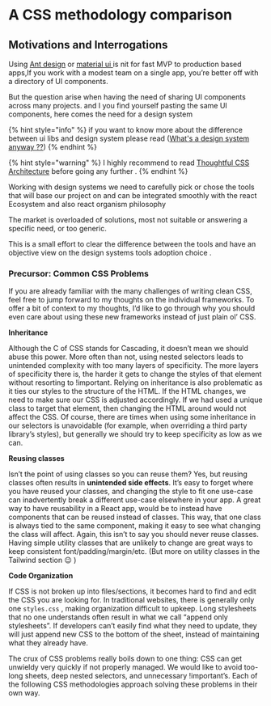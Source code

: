 # A CSS methodology comparison

## **Motivations and Interrogations**

Using [Ant design](https://ant.design) or [material ui ](https://mui.com)is nit for fast MVP to production based apps,If you work with a modest team on a single app, you’re better off with a directory of UI components.

But the question arise when having the need of sharing UI components across many projects. and I you find yourself pasting the same UI components, here comes the need for a design system

{% hint style="info" %}
if you want to know more about the difference between ui libs and design system please read ([What's a design system anyway ?​?](../../../design-system/whats-a-design-system-anyway.md))
{% endhint %}

{% hint style="warning" %}
I highly recommend to read  [Thoughtful CSS Architecture](https://sparkbox.com/foundry/thoughtful\_css\_architecture) before going any further .
{% endhint %}

Working with design systems we need to carefully pick or chose the tools that will base our project on and can be integrated smoothly with the react Ecosystem and also react organism philosophy&#x20;

The market is overloaded of solutions, most not suitable or answering a specific need, or too generic.

This is a small effort to clear the difference between the tools  and have an objective view on the design systems tools adoption choice .

### **Precursor: Common CSS Problems**

If you are already familiar with the many challenges of writing clean CSS, feel free to jump forward to my thoughts on the individual frameworks. To offer a bit of context to my thoughts, I’d like to go through why you should even care about using these new frameworks instead of just plain ol’ CSS.

**Inheritance**

Although the C of CSS stands for Cascading, it doesn’t mean we should abuse this power. More often than not, using nested selectors leads to unintended complexity with too many layers of specificity. The more layers of specificity there is, the harder it gets to change the styles of that element without resorting to !important. Relying on inheritance is also problematic as it ties our styles to the structure of the HTML. If the HTML changes, we need to make sure our CSS is adjusted accordingly. If we had used a unique class to target that element, then changing the HTML around would not affect the CSS. Of course, there are times when using some inheritance in our selectors is unavoidable (for example, when overriding a third party library’s styles), but generally we should try to keep specificity as low as we can.

**Reusing classes**

Isn’t the point of using classes so you can reuse them? Yes, but reusing classes often results in **unintended side effects**. It’s easy to forget where you have reused your classes, and changing the style to fit one use-case can inadvertently break a different use-case elsewhere in your app. A great way to have reusability in a React app, would be to instead have components that can be reused instead of classes. This way, that one class is always tied to the same component, making it easy to see what changing the class will affect. Again, this isn’t to say you should never reuse classes. Having simple utility classes that are unlikely to change are great ways to keep consistent font/padding/margin/etc. (But more on utility classes in the Tailwind section 😉 )

**Code Organization**

If CSS is not broken up into files/sections, it becomes hard to find and edit the CSS you are looking for. In traditional websites, there is generally only one `styles.css` , making organization difficult to upkeep. Long stylesheets that no one understands often result in what we call “append only stylesheets”. If developers can’t easily find what they need to update, they will just append new CSS to the bottom of the sheet, instead of maintaining what they already have.

The crux of CSS problems really boils down to one thing: CSS can get unwieldy very quickly if not properly managed. We would like to avoid too-long sheets, deep nested selectors, and unnecessary !important’s. Each of the following CSS methodologies approach solving these problems in their own way.
